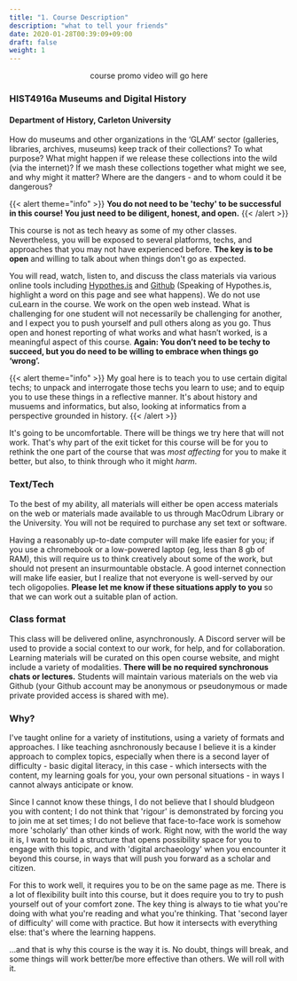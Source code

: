 ```yaml
---
title: "1. Course Description"
description: "what to tell your friends"
date: 2020-01-28T00:39:09+09:00
draft: false
weight: 1
---
```


<p align="center">course promo video will go here</p>

### HIST4916a Museums and Digital History
#### Department of History, Carleton University

How do museums and other organizations in the ‘GLAM’ sector (galleries, libraries, archives, museums) keep track of their collections? To what purpose? What might happen if we release these collections into the wild (via the internet)? If we mash these collections together what might we see, and why might it matter? Where are the dangers - and to whom could it be dangerous?

{{< alert theme="info" >}}
**You do not need to be 'techy' to be successful in this course! You just need to be diligent, honest, and open.**
{{< /alert >}}

This course is not as tech heavy as some of my other classes. Nevertheless, you will be exposed to several platforms, techs, and approaches that you may not have experienced before. **The key is to be open** and willing to talk about when things don't go as expected.

You will read, watch, listen to, and discuss the class materials via various online tools including [Hypothes.is](http://hypothes.is) and [Github](http://github.com) (Speaking of Hypothes.is, highlight a word on this page and see what happens). We do not use cuLearn in the course. We work on the open web instead.  What is challenging for one student will not necessarily be challenging for another, and I expect you to push yourself and pull others along as you go. Thus open and honest reporting of what works and what hasn’t worked, is a meaningful aspect of this course. **Again: You don’t need to be techy to succeed, but you do need to be willing to embrace when things go ‘wrong’.**

{{< alert theme="info" >}}
My goal here is to teach you to use certain digital techs; to unpack and interrogate those techs you learn to use; and to equip you to use these things in a reflective manner. It's about history and musuems and informatics, but also, looking at informatics from a perspective grounded in history.
{{< /alert >}}

It's going to be uncomfortable. There will be things we try here that will not work. That's why part of the exit ticket for this course will be for you to rethink the one part of the course that was _most affecting_ for you to make it better, but also, to think through who it might _harm_.

### Text/Tech
To the best of my ability, all materials will either be open access materials on the web or materials made available to us through MacOdrum Library or the University. You will not be required to purchase any set text or software.

Having a reasonably up-to-date computer will make life easier for you; if you use a chromebook or a low-powered laptop (eg, less than 8 gb of RAM), this will require us to think creatively about some of the work, but should not present an insurmountable obstacle. A good internet connection will make life easier, but I realize that not everyone is well-served by our tech oligopolies. **Please let me know if these situations apply to you** so that we can work out a suitable plan of action.

### Class format
This class will be delivered online, asynchronously. A Discord server will be used to provide a social context to our work, for help, and for collaboration. Learning materials will be curated on this open course website, and might include a variety of modalities. **There will be no required synchronous chats or lectures.** Students will maintain various materials on the web via Github (your Github account may be anonymous or pseudonymous or made private provided access is shared with me).

### Why?
I've taught online for a variety of institutions, using a variety of formats and approaches. I like teaching asnchronously because I believe it is a kinder approach to complex topics, especially when there is a second layer of difficulty - basic digital literacy, in this case - which intersects with the content, my learning goals for you, your own personal situations - in ways I cannot always anticipate or know.

Since I cannot know these things, I do not believe that I should bludgeon you with content; I do not think that 'rigour' is demonstrated by forcing you to join me at set times; I do not believe that face-to-face work is somehow more 'scholarly' than other kinds of work. Right now, with the world the way it is, I want to build a structure that opens possibility space for you to engage with this topic, and with 'digital archaeology' when you encounter it beyond this course, in ways that will push you forward as a scholar and citizen.

For this to work well, it requires you to be on the same page as me. There is a lot of flexibility built into this course, but it does require you to try to push yourself out of your comfort zone. The key thing is always to tie what you're doing with what you're reading and what you're thinking. That 'second layer of difficulty' will come with practice. But how it intersects with everything else: that's where the learning happens.

...and that is why this course is the way it is. No doubt, things will break, and some things will work better/be more effective than others. We will roll with it.

